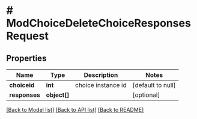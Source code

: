 # # ModChoiceDeleteChoiceResponsesRequest

## Properties

Name | Type | Description | Notes
------------ | ------------- | ------------- | -------------
**choiceid** | **int** | choice instance id | [default to null]
**responses** | **object[]** |  | [optional]

[[Back to Model list]](../../README.md#models) [[Back to API list]](../../README.md#endpoints) [[Back to README]](../../README.md)
